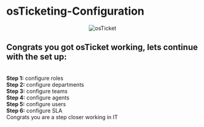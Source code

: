 <h1>osTicketing-Configuration</h1>
 <p align="center">
    <img src="https://i.imgur.com/Clzj7Xs.png" alt=osTicket logo"/>
<h2>Congrats you got osTicket working, lets continue with the set up:</h2><br>
<b>Step 1:</b> configure roles <br>
<b>Step 2:</b> configure departments <br> 
<b>Step 3:</b> configure teams <br>
<b>Step 4:</b> configure agents <br>
<b>Step 5:</b> configure users <br>
<b>Step 6:</b> configure SLA <br>
Congrats you are a step closer working in IT
